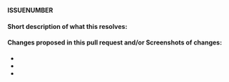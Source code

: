 __ISSUENUMBER__ 

<!-- Add the issue number that is fixed by this PR (In the form Fixes #123) -->
<!-- Add issue numbers both above and below this comment, do not remove __ or #-->


#### Short description of what this resolves:



#### Changes proposed in this pull request and/or Screenshots of changes:

-
-
-



